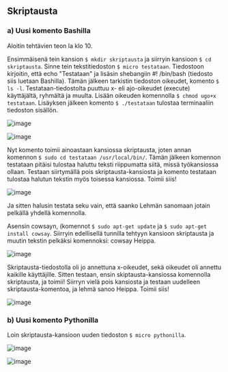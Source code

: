 ## Skriptausta

### a) Uusi komento Bashilla

Aloitin tehtävien teon la klo 10. 

Ensimmäisenä tein kansion `$ mkdir skriptausta` ja siirryin kansioon `$ cd skriptausta`. Sinne tein tekstitiedoston `$ micro testataan`. Tiedostoon kirjoitin, että echo "Testataan" ja lisäsin shebangiin #! /bin/bash (tiedosto siis luetaan Bashilla). Tämän jälkeen tarkistin tiedoston oikeudet, komento `$ ls -l`. Testataan-tiedostolta puuttuu x- eli ajo-oikeudet (execute) käyttäjältä, ryhmältä ja muulta. Lisään oikeuden komennolla `$ chmod ugo+x testataan`.  Lisäyksen jälkeen komento `$ ./testataan` tulostaa terminaaliin tiedoston sisällön. 

![image](https://user-images.githubusercontent.com/82024427/224475275-43187caa-99ba-4a42-8672-8bd2bc0c3a63.png)


![image](https://user-images.githubusercontent.com/82024427/224475215-28baa83e-a79d-4bfd-a142-3c1f643463c3.png)

Nyt komento toimii ainoastaan kansiossa skriptausta, joten annan komennon `$ sudo cd testataan /usr/local/bin/`. Tämän jälkeen komennon testataan pitäisi tulostaa haluttu teksti riippumatta siitä, missä työkansiossa ollaan. Testaan siirtymällä pois skriptausta-kansiosta ja komento testataan tulostaa halutun tekstin myös toisessa kansiossa. Toimii siis! 

![image](https://user-images.githubusercontent.com/82024427/224475713-ac0518c8-330c-45a0-84cd-21d7f854fc72.png)

Ja sitten halusin testata seku vain, että saanko Lehmän sanomaan jotain pelkällä yhdellä komennolla. 

Asensin cowsayn, (komennot `$ sudo apt-get update` ja `$ sudo apt-get install cowsay`. Siirryin edellisellä tunnilla tehtyyn kansioon skriptausta ja muutin tekstin pelkäksi komennoksi: cowsay Heippa. 

![image](https://user-images.githubusercontent.com/82024427/224475907-3aff4c44-eb5e-4e75-94ad-feef0b4b089b.png)

Skriptausta-tiedostolla oli jo annettuna x-oikeudet, sekä oikeudet oli annettu kaikille käyttäjille. Sitten testaan, ensin skiptausta-kansiossa komennolla skriptausta, ja toimii! Siirryn vielä pois kansiosta ja testaan uudelleen skriptausta-komentoa, ja lehmä sanoo Heippa. Toimii siis! 

![image](https://user-images.githubusercontent.com/82024427/224476077-2e850d0b-4f56-4d00-9578-82c006a36b00.png)

### b) Uusi komento Pythonilla

Loin skriptausta-kansioon uuden tiedoston `$ micro pythonilla`. 

![image](https://user-images.githubusercontent.com/82024427/224476843-4eadbb3b-6aa6-4380-8617-04a79c349a5e.png)

![image](https://user-images.githubusercontent.com/82024427/224476875-7e8254f9-553f-496b-906f-8683ef4e0a6c.png)





